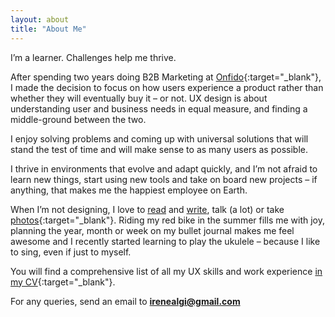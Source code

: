 ```yaml
---
layout: about
title: "About Me"
---
```


I’m a learner. Challenges help me thrive.

After spending two years doing B2B Marketing at [Onfido](www.onfido.com){:target="_blank"}, I made the decision to focus on how users experience a product rather than whether they will eventually buy it – or not. UX design is about understanding user and business needs in equal measure, and finding a middle-ground between the two.

I enjoy solving problems and coming up with universal solutions that will stand the test of time and will make sense to as many users as possible.

I thrive in environments that evolve and adapt quickly, and I’m not afraid to learn new things, start using new tools and take on board new projects – if anything, that makes me the happiest employee on Earth.

When I’m not designing, I love to [read](reading-list) and [write](blog), talk (a lot) or take [photos](https://www.flickr.com/photos/25124902@N04/sets/72157671009291723){:target="_blank"}. Riding my red bike in the summer fills me with joy, planning the year, month or week on my bullet journal makes me feel awesome and I recently started learning to play the ukulele – because I like to sing, even if just to myself.

You will find a comprehensive list of all my UX skills and work experience [in my CV](irene-alegre-cv.pdf){:target="_blank"}.

For any queries, send an email to **<irenealgi@gmail.com>**
